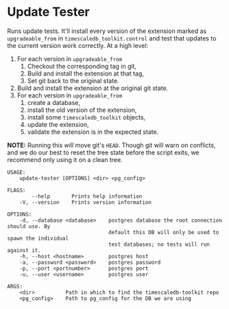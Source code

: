 # Update Tester #

Runs update tests. It'll install every version of the extension marked as
`upgradeable_from` in `timescaledb_toolkit.control` and test that updates to
the current version work correctly. At a high level:

1. For each version in `upgradeable_from`
    1. Checkout the corresponding tag in git,
    2. Build and install the extension at that tag,
    3. Set git back to the original state.
2. Build and install the extension at the original git state.
3. For each version in `upgradeable_from`
    1. create a database,
    2. install the old version of the extension,
    3. install some `timescaledb_toolkit` objects,
    4. update the extension,
    5. validate the extension is in the expected state.

**NOTE:** Running this _will_ move git's `HEAD`. Though git will warn on
          conflicts, and we do our best to reset the tree state before the
          script exits, we recommend only using it on a clean tree.




```
USAGE:
    update-tester [OPTIONS] <dir> <pg_config>

FLAGS:
        --help       Prints help information
    -V, --version    Prints version information

OPTIONS:
    -d, --database <database>    postgres database the root connection should use. By
                                 default this DB will only be used to spawn the individual
                                 test databases; no tests will run against it.
    -h, --host <hostname>        postgres host
    -a, --password <password>    postgres password
    -p, --port <portnumber>      postgres port
    -u, --user <username>        postgres user

ARGS:
    <dir>          Path in which to find the timescaledb-toolkit repo
    <pg_config>    Path to pg_config for the DB we are using
```